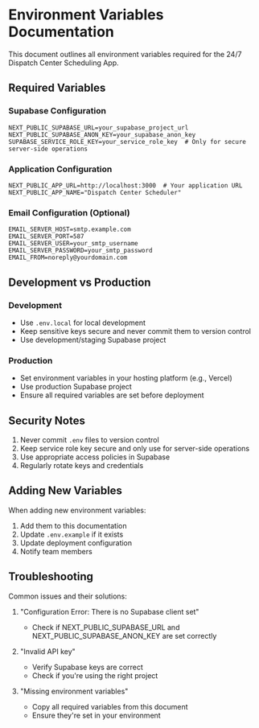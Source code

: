 # Environment Variables Documentation

This document outlines all environment variables required for the 24/7 Dispatch Center Scheduling App.

## Required Variables

### Supabase Configuration
```env
NEXT_PUBLIC_SUPABASE_URL=your_supabase_project_url
NEXT_PUBLIC_SUPABASE_ANON_KEY=your_supabase_anon_key
SUPABASE_SERVICE_ROLE_KEY=your_service_role_key  # Only for secure server-side operations
```

### Application Configuration
```env
NEXT_PUBLIC_APP_URL=http://localhost:3000  # Your application URL
NEXT_PUBLIC_APP_NAME="Dispatch Center Scheduler"
```

### Email Configuration (Optional)
```env
EMAIL_SERVER_HOST=smtp.example.com
EMAIL_SERVER_PORT=587
EMAIL_SERVER_USER=your_smtp_username
EMAIL_SERVER_PASSWORD=your_smtp_password
EMAIL_FROM=noreply@yourdomain.com
```

## Development vs Production

### Development
- Use `.env.local` for local development
- Keep sensitive keys secure and never commit them to version control
- Use development/staging Supabase project

### Production
- Set environment variables in your hosting platform (e.g., Vercel)
- Use production Supabase project
- Ensure all required variables are set before deployment

## Security Notes

1. Never commit `.env` files to version control
2. Keep service role key secure and only use for server-side operations
3. Use appropriate access policies in Supabase
4. Regularly rotate keys and credentials

## Adding New Variables

When adding new environment variables:

1. Add them to this documentation
2. Update `.env.example` if it exists
3. Update deployment configuration
4. Notify team members

## Troubleshooting

Common issues and their solutions:

1. "Configuration Error: There is no Supabase client set"
   - Check if NEXT_PUBLIC_SUPABASE_URL and NEXT_PUBLIC_SUPABASE_ANON_KEY are set correctly

2. "Invalid API key"
   - Verify Supabase keys are correct
   - Check if you're using the right project

3. "Missing environment variables"
   - Copy all required variables from this document
   - Ensure they're set in your environment 